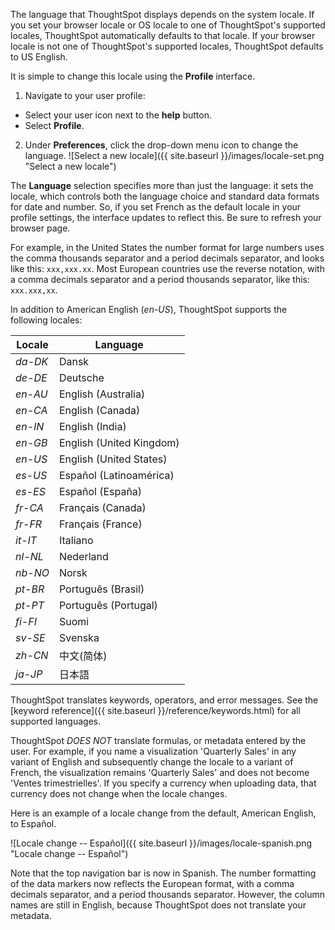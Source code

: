 The language that ThoughtSpot displays depends on the system locale. If you set your browser locale or OS locale to one of ThoughtSpot's supported locales, ThoughtSpot automatically defaults to that locale. If your browser locale is not one of ThoughtSpot's supported locales, ThoughtSpot defaults to US English.

It is simple to change this locale using the **Profile** interface.

1. Navigate to your user profile:
* Select your user icon next to the **help** button.
* Select **Profile**.
2. Under **Preferences**, click the drop-down menu icon to change the language.
    ![Select a new locale]({{ site.baseurl }}/images/locale-set.png "Select a new locale")

The **Language** selection specifies more than just the language: it sets the locale, which controls both the language choice and standard data formats for date and number. So, if you set French as the default locale in your profile settings, the interface updates to reflect this. Be sure to refresh your browser page.

For example, in the United States the number format for large numbers uses the comma thousands separator and a period decimals separator, and looks like this: `xxx,xxx.xx`. Most  European countries use the reverse notation, with a comma decimals separator and a period thousands separator, like this: `xxx.xxx,xx`.

In addition to American English (*en-US*), ThoughtSpot supports the following locales:

| Locale |  Language  
|---|---|
| *da-DK* | Dansk  |
| *de-DE* | Deutsche  |
| *en-AU* | English (Australia)  |
| *en-CA* | English (Canada)  |
| *en-IN* | English (India)   |
| *en-GB* | English (United Kingdom)  |
| *en-US* | English (United States)  |
| *es-US* | Español (Latinoamérica)  |
| *es-ES* | Español (España)  |
| *fr-CA* | Français (Canada)  |
| *fr-FR* | Français (France)  |
| *it-IT* | Italiano  |
| *nl-NL* | Nederland  |
| *nb-NO* | Norsk  |
| *pt-BR* | Português (Brasil)  |
| *pt-PT* | Português (Portugal)  |
| *fi-FI* | Suomi  |
| *sv-SE* | Svenska  |
| *zh-CN* | 中文(简体)  |
| *ja-JP* | 日本語  |

ThoughtSpot translates keywords, operators, and error messages. See the [keyword reference]({{ site.baseurl }}/reference/keywords.html) for all supported languages.

ThoughtSpot _DOES NOT_ translate formulas, or metadata entered by the user. For example, if you name a visualization 'Quarterly Sales' in any variant of English and subsequently change the locale to a variant of French, the visualization remains 'Quarterly Sales' and does not become 'Ventes trimestrielles'. If you specify a currency when uploading data, that currency does not change when the locale changes.

Here is an example of a locale change from the default, American English, to Español.

![Locale change -- Español]({{ site.baseurl }}/images/locale-spanish.png "Locale change -- Español")

Note that the top navigation bar is now in Spanish. The number formatting of the data markers now reflects the European format, with a comma decimals separator, and a period thousands separator. However, the column names are still in English, because ThoughtSpot does not translate your metadata.
